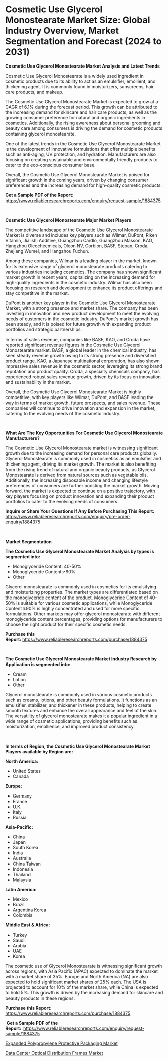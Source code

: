 <p><h1>Cosmetic Use Glycerol Monostearate Market Size: Global Industry Overview, Market Segmentation and Forecast (2024 to 2031)</h1></p><p><strong>Cosmetic Use Glycerol Monostearate Market Analysis and Latest Trends</strong></p>
<p><p>Cosmetic Use Glycerol Monostearate is a widely used ingredient in cosmetic products due to its ability to act as an emulsifier, emollient, and thickening agent. It is commonly found in moisturizers, sunscreens, hair care products, and makeup.</p><p>The Cosmetic Use Glycerol Monostearate Market is expected to grow at a CAGR of 6.1% during the forecast period. This growth can be attributed to the increasing demand for skincare and hair care products, as well as the growing consumer preference for natural and organic ingredients in cosmetics. Additionally, the rising awareness about personal grooming and beauty care among consumers is driving the demand for cosmetic products containing glycerol monostearate.</p><p>One of the latest trends in the Cosmetic Use Glycerol Monostearate Market is the development of innovative formulations that offer multiple benefits such as anti-aging, UV protection, and hydration. Manufacturers are also focusing on creating sustainable and environmentally friendly products to cater to the eco-conscious consumer base.</p><p>Overall, the Cosmetic Use Glycerol Monostearate Market is poised for significant growth in the coming years, driven by changing consumer preferences and the increasing demand for high-quality cosmetic products.</p></p>
<p><strong>Get a Sample PDF of the Report:&nbsp;</strong> <a href="https://www.reliableresearchreports.com/enquiry/request-sample/1884375">https://www.reliableresearchreports.com/enquiry/request-sample/1884375</a></p>
<p>&nbsp;</p>
<p><strong>Cosmetic Use Glycerol Monostearate Major Market Players</strong></p>
<p><p>The competitive landscape of the Cosmetic Use Glycerol Monostearate Market is diverse and includes key players such as Wilmar, DuPont, Riken Vitamin, Jialishi Additive, Guangzhou Cardlo, Guangzhou Masson, KAO, Hangzhou Oleocheemicals, Oleon NV, Corbion, BASF, Stepan, Croda, Zhejiang Wumei, and Hangzhou Fuchun.</p><p>Among these companies, Wilmar is a leading player in the market, known for its extensive range of glycerol monostearate products catering to various industries including cosmetics. The company has shown significant market growth in recent years, capitalizing on the increasing demand for high-quality ingredients in the cosmetic industry. Wilmar has also been focusing on research and development to enhance its product offerings and stay competitive in the market.</p><p>DuPont is another key player in the Cosmetic Use Glycerol Monostearate Market, with a strong presence and market share. The company has been investing in innovation and new product development to meet the evolving needs of customers in the cosmetic industry. DuPont's market growth has been steady, and it is poised for future growth with expanding product portfolios and strategic partnerships.</p><p>In terms of sales revenue, companies like BASF, KAO, and Croda have reported significant revenue figures in the Cosmetic Use Glycerol Monostearate market. BASF, a global leader in the chemical industry, has seen steady revenue growth owing to its strong presence and diversified product range. KAO, a Japanese multinational corporation, has also shown impressive sales revenue in the cosmetic sector, leveraging its strong brand reputation and product quality. Croda, a specialty chemicals company, has experienced robust sales revenue growth, driven by its focus on innovation and sustainability in the market.</p><p>Overall, the Cosmetic Use Glycerol Monostearate Market is highly competitive, with key players like Wilmar, DuPont, and BASF leading the way in terms of market growth, future prospects, and sales revenue. These companies will continue to drive innovation and expansion in the market, catering to the evolving needs of the cosmetic industry.</p></p>
<p>&nbsp;</p>
<p><strong>What Are The Key Opportunities For Cosmetic Use Glycerol Monostearate Manufacturers?</strong></p>
<p><p>The Cosmetic Use Glycerol Monostearate market is witnessing significant growth due to the increasing demand for personal care products globally. Glycerol Monostearate is commonly used in cosmetics as an emulsifier and thickening agent, driving its market growth. The market is also benefiting from the rising trend of natural and organic beauty products, as Glycerol Monostearate is derived from natural sources such as vegetable oils. Additionally, the increasing disposable income and changing lifestyle preferences of consumers are further boosting the market growth. Moving forward, the market is expected to continue on a positive trajectory, with key players focusing on product innovation and expanding their product portfolios to cater to the evolving needs of consumers.</p></p>
<p><strong>Inquire or Share Your Questions If Any Before Purchasing This Report:</strong> <a href="https://www.reliableresearchreports.com/enquiry/pre-order-enquiry/1884375">https://www.reliableresearchreports.com/enquiry/pre-order-enquiry/1884375</a></p>
<p>&nbsp;</p>
<p><strong>Market Segmentation</strong></p>
<p><strong>The Cosmetic Use Glycerol Monostearate Market Analysis by types is segmented into:</strong></p>
<p><ul><li>Monoglyceride Content: 40-50%</li><li>Monoglyceride Content:≥90%</li><li>Other</li></ul></p>
<p><p>Glycerol monostearate is commonly used in cosmetics for its emulsifying and moisturizing properties. The market types are differentiated based on the monoglyceride content of the product. Monoglyceride Content of 40-50% is suitable for various cosmetic applications, while Monoglyceride Content ≥90% is highly concentrated and used for more specific formulations. Other markets may offer glycerol monostearate with different monoglyceride content percentages, providing options for manufacturers to choose the right product for their specific cosmetic needs.</p></p>
<p><strong>Purchase this Report:&nbsp;</strong><a href="https://www.reliableresearchreports.com/purchase/1884375">https://www.reliableresearchreports.com/purchase/1884375</a></p>
<p>&nbsp;</p>
<p><strong>The Cosmetic Use Glycerol Monostearate Market Industry Research by Application is segmented into:</strong></p>
<p><ul><li>Cream</li><li>Lotion</li><li>Other</li></ul></p>
<p><p>Glycerol monostearate is commonly used in various cosmetic products such as creams, lotions, and other beauty formulations. It functions as an emulsifier, stabilizer, and thickener in these products, helping to create smooth textures and enhance the overall appearance and feel of the skin. The versatility of glycerol monostearate makes it a popular ingredient in a wide range of cosmetic applications, providing benefits such as moisturization, emollience, and improved product consistency.</p></p>
<p>&nbsp;</p>
<p><strong>In terms of Region, the Cosmetic Use Glycerol Monostearate Market Players available by Region are:</strong></p>
<p>
    <p> <strong> North America: </strong>
        <ul>
            <li>United States</li>
            <li>Canada</li>
        </ul>
        </p> 
    <p> <strong> Europe: </strong>
        <ul>
            <li>Germany</li>
            <li>France</li>
            <li>U.K.</li>
            <li>Italy</li>
            <li>Russia</li>
        </ul>
        </p> 
    <p> <strong> Asia-Pacific: </strong>
        <ul>
            <li>China</li>
            <li>Japan</li>
            <li>South Korea</li>
            <li>India</li>
            <li>Australia</li>
            <li>China Taiwan</li>
            <li>Indonesia</li>
            <li>Thailand</li>
            <li>Malaysia</li>
        </ul>
        </p> 
    <p> <strong> Latin America: </strong>
        <ul>
            <li>Mexico</li>
            <li>Brazil</li>
            <li>Argentina Korea</li>
            <li>Colombia</li>
        </ul>
        </p> 
    <p> <strong> Middle East & Africa: </strong>
        <ul>
            <li>Turkey</li>
            <li>Saudi</li>
            <li>Arabia</li>
            <li>UAE</li>
            <li>Korea</li>
        </ul>
    </p>
    </p>
<p><p>The cosmetic use of Glycerol Monostearate is witnessing significant growth across regions, with Asia Pacific (APAC) expected to dominate the market with a market share of 35%. Europe and North America (NA) are also expected to hold significant market shares of 25% each. The USA is projected to account for 10% of the market share, while China is expected to hold 5%. This growth is driven by the increasing demand for skincare and beauty products in these regions.</p></p>
<p><strong>Purchase this Report: </strong><a href="https://www.reliableresearchreports.com/purchase/1884375">https://www.reliableresearchreports.com/purchase/1884375</a></p>
<p>&nbsp;<strong>Get a Sample PDF of the Report:&nbsp;&nbsp;</strong><a href="https://www.reliableresearchreports.com/enquiry/request-sample/1884375">https://www.reliableresearchreports.com/enquiry/request-sample/1884375</a></p>
<p><strong></strong></p>
<p><p><a href="https://github.com/shotows/Market-Research-Report-List-1/blob/main/expanded-polypropylene-protective-packaging-market.md">Expanded Polypropylene Protective Packaging Market</a></p><p><a href="https://eight-handstand-8fb.notion.site/Data-Center-Optical-Distribution-Frames-Market-Size-and-Examines-its-Market-Scope-with-a-Primary-F-e1013a71f8e4481eb0f56a163ef6c068">Data Center Optical Distribution Frames Market</a></p></p>